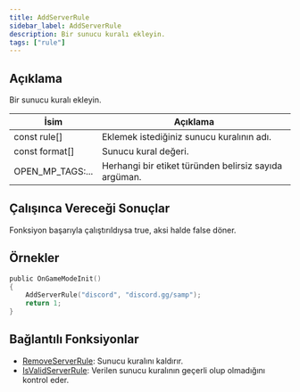 ```yaml
---
title: AddServerRule
sidebar_label: AddServerRule
description: Bir sunucu kuralı ekleyin.
tags: ["rule"]
---
```


<VersionWarnTR version='omp v1.1.0.2612' />

## Açıklama

Bir sunucu kuralı ekleyin.

| İsim              | Açıklama                                                    |
| ----------------- | ----------------------------------------------------------- |
| const rule[]      | Eklemek istediğiniz sunucu kuralının adı.                   |
| const format[]    | Sunucu kural değeri.                                        |
| OPEN_MP_TAGS:...  | Herhangi bir etiket türünden belirsiz sayıda argüman.       |

## Çalışınca Vereceği Sonuçlar

Fonksiyon başarıyla çalıştırıldıysa true, aksi halde false döner.

## Örnekler

```c
public OnGameModeInit()
{
    AddServerRule("discord", "discord.gg/samp");
    return 1;
}
```

## Bağlantılı Fonksiyonlar

- [RemoveServerRule](RemoveServerRule): Sunucu kuralını kaldırır.
- [IsValidServerRule](IsValidServerRule): Verilen sunucu kuralının geçerli olup olmadığını kontrol eder.
